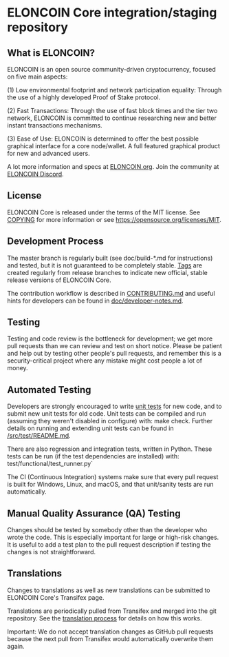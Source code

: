 ELONCOIN Core integration/staging repository
=====================================

## What is ELONCOIN?

ELONCOIN is an open source community-driven cryptocurrency, focused on five main aspects:

(1) Low environmental footprint and network participation equality: Through the use of a highly developed Proof of Stake protocol.

(2) Fast Transactions: Through the use of fast block times and the tier two network, ELONCOIN is committed to continue researching new and better instant transactions mechanisms.

(3) Ease of Use: ELONCOIN is determined to offer the best possible graphical interface for a core node/wallet. A full featured graphical product for new and advanced users.

A lot more information and specs at [ELONCOIN.org](https://www.eloncoin.org/). Join the community at [ELONCOIN Discord](https://discordapp.com/invite/eloncoin).

## License
ELONCOIN Core is released under the terms of the MIT license. See [COPYING](https://github.com/lightlord1233/Eloncoin/blob/master/COPYING) for more information or see https://opensource.org/licenses/MIT.

## Development Process

The master branch is regularly built (see doc/build-*.md for instructions) and tested, but it is not guaranteed to be completely stable. [Tags](https://github.com/lightlord1233/Eloncoin/tags) are created regularly from release branches to indicate new official, stable release versions of ELONCOIN Core.

The contribution workflow is described in [CONTRIBUTING.md](https://github.com/lightlord1233/Eloncoin/blob/master/CONTRIBUTING.md) and useful hints for developers can be found in [doc/developer-notes.md](https://github.com/lightlord1233/Eloncoin/blob/master/doc/developer-notes.md).

## Testing

Testing and code review is the bottleneck for development; we get more pull requests than we can review and test on short notice. Please be patient and help out by testing other people's pull requests, and remember this is a security-critical project where any mistake might cost people a lot of money.

## Automated Testing

Developers are strongly encouraged to write [unit tests](https://github.com/lightlord1233/Eloncoin/blob/master/src/test/README.md) for new code, and to submit new unit tests for old code. Unit tests can be compiled and run (assuming they weren't disabled in configure) with: make check. Further details on running and extending unit tests can be found in [/src/test/README.md](https://github.com/lightlord1233/Eloncoin/blob/master/src/test/README.md).

There are also regression and integration tests, written in Python. These tests can be run (if the test dependencies are installed) with: test/functional/test_runner.py`

The CI (Continuous Integration) systems make sure that every pull request is built for Windows, Linux, and macOS, and that unit/sanity tests are run automatically.

## Manual Quality Assurance (QA) Testing

Changes should be tested by somebody other than the developer who wrote the code. This is especially important for large or high-risk changes. It is useful to add a test plan to the pull request description if testing the changes is not straightforward.

## Translations

Changes to translations as well as new translations can be submitted to ELONCOIN Core's Transifex page.

Translations are periodically pulled from Transifex and merged into the git repository. See the [translation process](https://github.com/lightlord1233/Eloncoin/blob/master/doc/translation_process.md) for details on how this works.

Important: We do not accept translation changes as GitHub pull requests because the next pull from Transifex would automatically overwrite them again.
